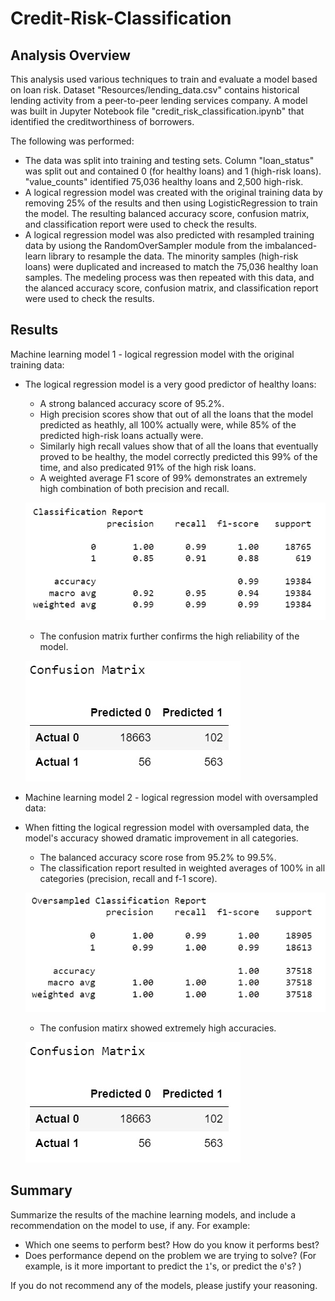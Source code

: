 # Credit-Risk-Classification

## Analysis Overview

This analysis used various techniques to train and evaluate a model based on loan risk. Dataset "Resources/lending_data.csv" contains historical lending activity from a peer-to-peer lending services company. A model was built in Jupyter Notebook file "credit_risk_classification.ipynb" that identified the creditworthiness of borrowers.  

The following was performed:
* The data was split into training and testing sets. Column "loan_status" was split out and contained 0 (for healthy loans) and 1 (high-risk loans). "value_counts" identified 75,036 healthy loans and 2,500 high-risk.
* A logical regression model was created with the original training data by removing 25% of the results and then using LogisticRegression to train the model. The resulting balanced accuracy score, confusion matrix, and classification report were used to check the results.
* A logical regression model was also predicted with resampled training data by usiong the RandomOverSampler module from the imbalanced-learn library to resample the data. The minority samples (high-risk loans) were duplicated and increased to match the 75,036 healthy loan samples. The medeling process was then repeated with this data, and the alanced accuracy score, confusion matrix, and classification report were used to check the results.

## Results

Machine learning model 1 - logical regression model with the original training data:
* The logical regression model is a very good predictor of healthy loans:
  * A strong balanced accuracy score of 95.2%.
  * High precision scores show that out of all the loans that the model predicted as heathly, all 100% actually were, while 85% of the predicted high-risk loans actually were.
  * Similarly high recall values show that of all the loans that eventually proved to be healthy, the model correctly predicted this 99% of the time, and also predicated 91% of the high risk loans.
  * A weighted average F1 score of 99% demonstrates an extremely high combination of both precision and recall.

   ![Classification Report - Original](/Images/Classification_Report_Original.jpg "Classification_Report_Original")

  * The confusion matrix further confirms the high reliability of the model.
  
  ![Confusion Matrix - Original](/Images/Confusion_Matrix_Original.jpg "Confusion Matrix - Original")


* Machine learning model 2 - logical regression model with oversampled data:
* When fitting the logical regression model with oversampled data, the model's accuracy showed dramatic improvement in all categories.
  * The balanced accuracy score rose from 95.2% to 99.5%.
  * The classification report resulted in weighted averages of 100% in all categories (precision, recall and f-1 score).

   ![Classification Report - Oversampled](/Images/Classification_Report_Oversampled.jpg "Classification_Report_Oversampled")

  * The confusion matirx showed extremely high accuracies.

  ![Confusion Matrix - Original](/Images/Confusion_Matrix_Original.jpg "Confusion Matrix - Original")

## Summary

Summarize the results of the machine learning models, and include a recommendation on the model to use, if any. For example:
* Which one seems to perform best? How do you know it performs best?
* Does performance depend on the problem we are trying to solve? (For example, is it more important to predict the `1`'s, or predict the `0`'s? )

If you do not recommend any of the models, please justify your reasoning.
